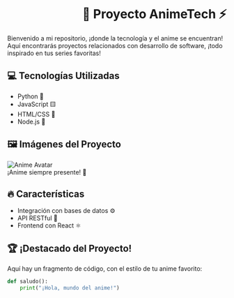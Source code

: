 <div style="display: flex; justify-content: space-between; align-items: center;">
  <div style="width: 50px; height: 50px; border-radius: 50%; background-image: url('https://example.com/avatar.jpg'); background-size: cover;"></div>
  <h1 style="flex: 1; text-align: right;">👾 Proyecto AnimeTech ⚡️</h1>
</div>
Bienvenido a mi repositorio, ¡donde la tecnología y el anime se encuentran! Aquí encontrarás proyectos relacionados con desarrollo de software, ¡todo inspirado en tus series favoritas!

## 💻 Tecnologías Utilizadas

- Python 🐍
- JavaScript 🟨
- HTML/CSS 🎨
- Node.js 🚀

## 🖼️ Imágenes del Proyecto

![Anime Avatar](https://imgsrv.crunchyroll.com/cdn-cgi/image/fit=cover,format=auto,quality=85,width=1920/keyart/GYQWNXPZY-backdrop_wide)  
¡Anime siempre presente! 🌟

## 🔥 Características

- Integración con bases de datos ⚙️
- API RESTful 🚀
- Frontend con React ⚛️

## 🏆 ¡Destacado del Proyecto!

Aquí hay un fragmento de código, con el estilo de tu anime favorito:

```python
def saludo():
    print("¡Hola, mundo del anime!")
